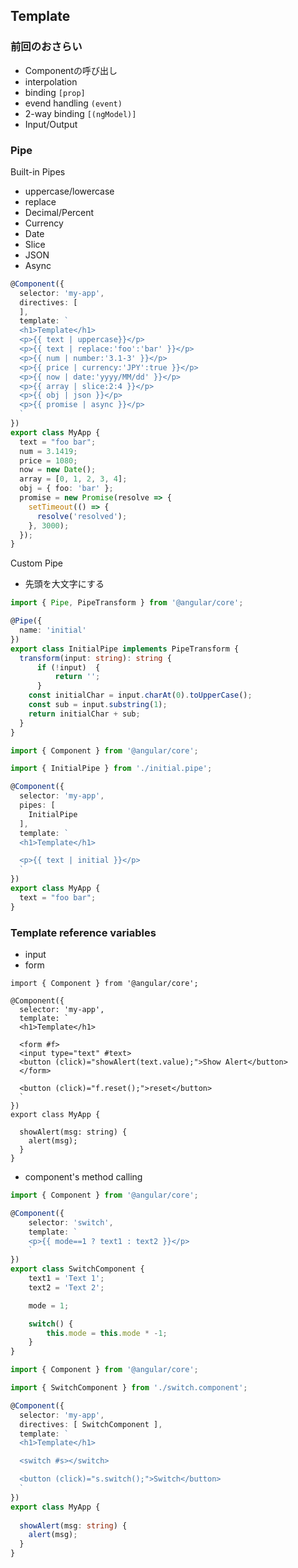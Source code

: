 ## Template

### 前回のおさらい

- Componentの呼び出し
- interpolation
- binding `[prop]`
- evend handling `(event)`
- 2-way binding `[(ngModel)]`
- Input/Output

### Pipe

Built-in Pipes

- uppercase/lowercase
- replace
- Decimal/Percent
- Currency
- Date
- Slice
- JSON
- Async

```ts
@Component({
  selector: 'my-app',
  directives: [
  ],
  template: `
  <h1>Template</h1>  
  <p>{{ text | uppercase}}</p>
  <p>{{ text | replace:'foo':'bar' }}</p>
  <p>{{ num | number:'3.1-3' }}</p>
  <p>{{ price | currency:'JPY':true }}</p>
  <p>{{ now | date:'yyyy/MM/dd' }}</p>
  <p>{{ array | slice:2:4 }}</p>
  <p>{{ obj | json }}</p>
  <p>{{ promise | async }}</p>
  `
})
export class MyApp {
  text = "foo bar";
  num = 3.1419;
  price = 1080;
  now = new Date();
  array = [0, 1, 2, 3, 4];
  obj = { foo: 'bar' };
  promise = new Promise(resolve => {
    setTimeout(() => {
      resolve('resolved');
    }, 3000);
  });
}
````

Custom Pipe

- 先頭を大文字にする

```ts
import { Pipe, PipeTransform } from '@angular/core';

@Pipe({
  name: 'initial'
})
export class InitialPipe implements PipeTransform {
  transform(input: string): string {
      if (!input)  {
          return '';
      }
    const initialChar = input.charAt(0).toUpperCase();
    const sub = input.substring(1);
    return initialChar + sub;
  }
}
```

```ts
import { Component } from '@angular/core';

import { InitialPipe } from './initial.pipe';

@Component({
  selector: 'my-app',
  pipes: [
    InitialPipe
  ],
  template: `
  <h1>Template</h1>  

  <p>{{ text | initial }}</p>
  `
})
export class MyApp {
  text = "foo bar";
}
```

### Template reference variables

- input
- form

```
import { Component } from '@angular/core';

@Component({
  selector: 'my-app',
  template: `
  <h1>Template</h1>  

  <form #f>
  <input type="text" #text>
  <button (click)="showAlert(text.value);">Show Alert</button>
  </form>

  <button (click)="f.reset();">reset</button>
  `
})
export class MyApp {
  
  showAlert(msg: string) {
    alert(msg);
  }
}
```

- component's method calling

```ts
import { Component } from '@angular/core';

@Component({
    selector: 'switch',
    template: `
    <p>{{ mode==1 ? text1 : text2 }}</p>
    `
})
export class SwitchComponent {
    text1 = 'Text 1';
    text2 = 'Text 2';

    mode = 1;

    switch() {
        this.mode = this.mode * -1;
    }
}
```

```ts
import { Component } from '@angular/core';

import { SwitchComponent } from './switch.component';

@Component({
  selector: 'my-app',
  directives: [ SwitchComponent ],
  template: `
  <h1>Template</h1>  

  <switch #s></switch>

  <button (click)="s.switch();">Switch</button>
  `
})
export class MyApp {
  
  showAlert(msg: string) {
    alert(msg);
  }
}
```

